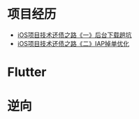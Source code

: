 # 项目经历

* [iOS项目技术还债之路《一》后台下载趟坑](https://github.com/njuxjy/blogs/blob/master/%E9%A1%B9%E7%9B%AE%E7%BB%8F%E5%8E%86/iOS%E9%A1%B9%E7%9B%AE%E6%8A%80%E6%9C%AF%E8%BF%98%E5%80%BA%E4%B9%8B%E8%B7%AF%E3%80%8A%E4%B8%80%E3%80%8B%E5%90%8E%E5%8F%B0%E4%B8%8B%E8%BD%BD%E8%B6%9F%E5%9D%91/iOS%E9%A1%B9%E7%9B%AE%E6%8A%80%E6%9C%AF%E8%BF%98%E5%80%BA%E4%B9%8B%E8%B7%AF%E3%80%8A%E4%B8%80%E3%80%8B%E5%90%8E%E5%8F%B0%E4%B8%8B%E8%BD%BD%E8%B6%9F%E5%9D%91.md)
* [iOS项目技术还债之路《二》IAP掉单优化](https://github.com/njuxjy/blogs/blob/master/%E9%A1%B9%E7%9B%AE%E7%BB%8F%E5%8E%86/iOS%E9%A1%B9%E7%9B%AE%E6%8A%80%E6%9C%AF%E8%BF%98%E5%80%BA%E4%B9%8B%E8%B7%AF%E3%80%8A%E4%BA%8C%E3%80%8BIAP%E6%8E%89%E5%8D%95%E4%BC%98%E5%8C%96/iOS%E9%A1%B9%E7%9B%AE%E6%8A%80%E6%9C%AF%E8%BF%98%E5%80%BA%E4%B9%8B%E8%B7%AF%E3%80%8A%E4%BA%8C%E3%80%8BIAP%E6%8E%89%E5%8D%95%E4%BC%98%E5%8C%96.md)

# Flutter


# 逆向

